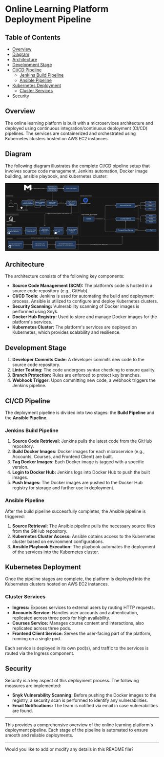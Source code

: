 # Online Learning Platform Deployment Pipeline

## Table of Contents

-   [Overview](#overview)
-   [Diagram](#diagram)
-   [Architecture](#architecture)
-   [Development Stage](#development-stage)
-   [CI/CD Pipeline](#cicd-pipeline)
    -   [Jenkins Build Pipeline](#jenkins-build-pipeline)
    -   [Ansible Pipeline](#ansible-pipeline)
-   [Kubernetes Deployment](#kubernetes-deployment)
    -   [Cluster Services](#cluster-services)
-   [Security](#security)

## Overview

The online learning platform is built with a microservices architecture and deployed using continuous integration/continuous deployment (CI/CD) pipelines. The services are containerized and orchestrated using Kubernetes clusters hosted on AWS EC2 instances.

## Diagram

The following diagram illustrates the complete CI/CD pipeline setup that involves source code management, Jenkins automation, Docker image building, ansible playbook, and kubernetes cluster:

![Online Diagram](diagrams/online-learning-diagram.svg)

## Architecture

The architecture consists of the following key components:

-   **Source Code Management (SCM):** The platform’s code is hosted in a source code repository (e.g., GitHub).
-   **CI/CD Tools:** Jenkins is used for automating the build and deployment process. Ansible is utilized to configure and deploy Kubernetes clusters.
-   **Security Scanning:** Vulnerability scanning of Docker images is performed using Snyk.
-   **Docker Hub Registry:** Used to store and manage Docker images for the platform's services.
-   **Kubernetes Cluster:** The platform's services are deployed on Kubernetes, which provides scalability and resilience.

## Development Stage

1. **Developer Commits Code:** A developer commits new code to the source code repository.
2. **Linter Testing:** The code undergoes syntax checking to ensure quality.
3. **Branch Protection:** Rules are enforced to protect key branches.
4. **Webhook Trigger:** Upon committing new code, a webhook triggers the Jenkins pipeline.

## CI/CD Pipeline

The deployment pipeline is divided into two stages: the **Build Pipeline** and the **Ansible Pipeline**.

### Jenkins Build Pipeline

1. **Source Code Retrieval:** Jenkins pulls the latest code from the GitHub repository.
2. **Build Docker Images:** Docker images for each microservice (e.g., Accounts, Courses, and Frontend Client) are built.
3. **Tag Docker Images:** Each Docker image is tagged with a specific version.
4. **Login to Docker Hub:** Jenkins logs into Docker Hub to push the built images.
5. **Push Images:** The Docker images are pushed to the Docker Hub registry for storage and further use in deployment.

### Ansible Pipeline

After the build pipeline successfully completes, the Ansible pipeline is triggered:

1. **Source Retrieval:** The Ansible pipeline pulls the necessary source files from the GitHub repository.
2. **Kubernetes Cluster Access:** Ansible obtains access to the Kubernetes cluster based on environment configurations.
3. **Ansible Playbook Execution:** The playbook automates the deployment of the services into the Kubernetes cluster.

## Kubernetes Deployment

Once the pipeline stages are complete, the platform is deployed into the Kubernetes clusters hosted on AWS EC2 instances.

### Cluster Services

-   **Ingress:** Exposes services to external users by routing HTTP requests.
-   **Accounts Service:** Handles user accounts and authentication, replicated across three pods for high availability.
-   **Courses Service:** Manages course content and interactions, also replicated across three pods.
-   **Frontend Client Service:** Serves the user-facing part of the platform, running on a single pod.

Each service is deployed in its own pod(s), and traffic to the services is routed via the Ingress component.

## Security

Security is a key aspect of this deployment process. The following measures are implemented:

-   **Snyk Vulnerability Scanning:** Before pushing the Docker images to the registry, a security scan is performed to identify any vulnerabilities.
-   **Email Notifications:** The team is notified via email in case vulnerabilities are found.

---

This provides a comprehensive overview of the online learning platform's deployment pipeline. Each stage of the pipeline is automated to ensure smooth and reliable deployments.

---

Would you like to add or modify any details in this README file?
